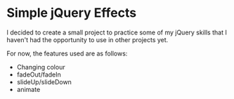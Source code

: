 # Simple jQuery Effects

I decided to create a small project to practice some of my jQuery skills that I haven't had the opportunity to use 
in other projects yet. 

For now, the features used are as follows:

 * Changing colour
 * fadeOut/fadeIn
 * slideUp/slideDown
 * animate
 
 